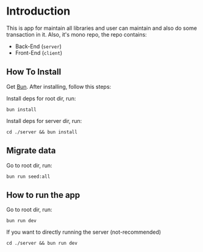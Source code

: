 # Introduction

This is app for maintain all libraries and user can maintain and also do some transaction in it. Also, it's mono repo, the repo contains:

- Back-End (`server`)
- Front-End (`client`)

## How To Install

Get [Bun](https://bun.sh/). After installing, follow this steps:

Install deps for root dir, run:

```shell
bun install
```

Install deps for server dir, run:

```shell
cd ./server && bun install
```

## Migrate data

Go to root dir, run:

```shell
bun run seed:all
```

## How to run the app

Go to root dir, run:

```shell
bun run dev
```

If you want to directly running the server (not-recommended)

```shell
cd ./server && bun run dev
```
